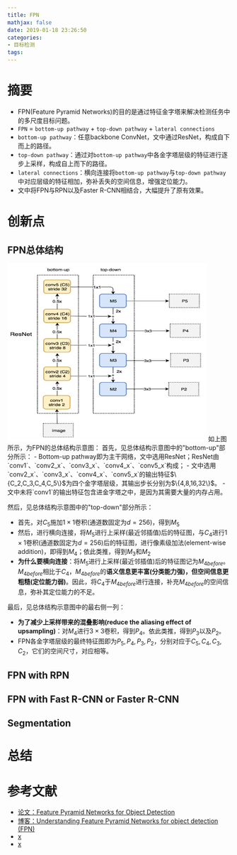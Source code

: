 ```yaml
---
title: FPN
mathjax: false
date: 2019-01-18 23:26:50
categories: 
- 目标检测
tags:
---
```


# 摘要

- FPN(Feature Pyramid Networks)的目的是通过特征金字塔来解决检测任务中的多尺度目标问题。
- `FPN` = `bottom-up pathway` + `top-down pathway` + `lateral connections `
 - `bottom-up pathway`：任意backbone ConvNet，文中通过ResNet，构成自下而上的路径。
 - `top-down pathway`：通过对`bottom-up pathway`中各金字塔层级的特征进行逐步上采样，构成自上而下的路径。
 - `lateral connections`：横向连接将`bottom-up pathway`与`top-down pathway`中对应层级的特征相加，弥补丢失的空间信息，增强定位能力。
- 文中将FPN与RPN以及Faster R-CNN相结合，大幅提升了原有效果。

<!-- more -->

# 创新点
## FPN总体结构

<img src="/images/FPN/2.png"  width = "450" height = "400"/>
如上图所示，为FPN的总体结构示意图：
首先，见总体结构示意图中的"bottom-up"部分所示：
- Bottom-up pathway即为主干网络，文中选用ResNet；ResNet由`conv1`、`conv2_x`、`conv3_x`、`conv4_x`、`conv5_x`构成；
- 文中选用`conv2_x`、`conv3_x`、`conv4_x`、`conv5_x`的输出特征$\{C_2,C_3,C_4,C_5\}$为四个金字塔层级，其输出步长分别为$\{4,8,16,32\}$。
- 文中未将`conv1`的输出特征包含进金字塔之中，是因为其需要大量的内存占用。

然后，见总体结构示意图中的"top-down"部分所示：
- 首先，对$C_5$施加$1\times1$卷积(通道数固定为$d=256$)，得到$M_5$
- 然后，进行横向连接，将$M_5$进行上采样(最近邻插值)后的特征图，与$C_4$进行$1\times1$卷积(通道数固定为$d=256$)后的特征图，进行像素级加法(element-wise addition)，即得到$M_4$；依此类推，得到$M_3$和$M_2$
- **为什么要横向连接**：将$M_5$进行上采样(最近邻插值)后的特征图记为$M_{4before}$。$M_{4before}$相比于$C_4$，$M_{4before}$的**语义信息更丰富(分类能力强)，但空间信息更粗糙(定位能力弱)**。因此，将$C_4$于$M_{4before}$进行连接，补充$M_{4before}$的空间信息，弥补其定位能力的不足。

最后，见总体结构示意图中的最右侧一列：
- **为了减少上采样带来的混叠影响(reduce the aliasing effect of upsampling)**：对$M_4$进行$3\times 3$卷积，得到$P_4$。依此类推，得到$P_3$以及$P_2$。
- FPN各金字塔层级的最终特征图即为${P_5,P_4,P_3,P_2}$，分别对应于${C_5,C_4,C_3,C_2}$，它们的空间尺寸，对应相等。


## FPN with RPN

## FPN with Fast R-CNN or Faster R-CNN

## Segmentation

# 总结


# 参考文献

- [论文：Feature Pyramid Networks for Object Detection](https://arxiv.org/pdf/1612.03144.pdf)
- [博客：Understanding Feature Pyramid Networks for object detection (FPN)](https://medium.com/@jonathan_hui/understanding-feature-pyramid-networks-for-object-detection-fpn-45b227b9106c)
- [x](https://www.jiqizhixin.com/articles/2017-07-25-2)
- [x](https://blog.csdn.net/u014380165/article/details/72890275)
 


